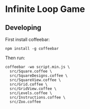 Infinite Loop Game
==================

Developing
----------

First install coffeebar:

    npm install -g coffeebar

Then run:

    coffeebar -wo script.min.js \
      src/Square.coffee \
      src/SquareDesigns.coffee \
      src/SquareView.coffee \
      src/Grid.coffee \
      src/GridView.coffee \
      src/Levels.coffee \
      src/Instructions.coffee \
      src/Zoo.coffee
